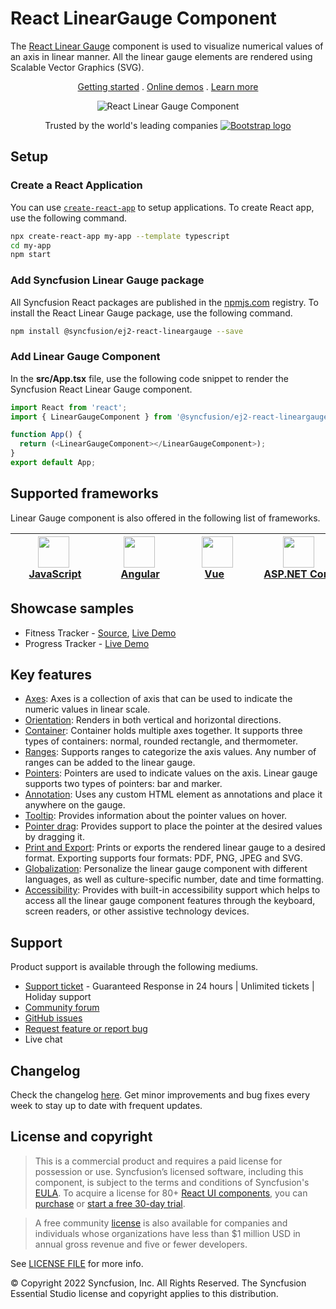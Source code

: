 # React LinearGauge Component

The [React Linear Gauge](https://www.syncfusion.com/react-components/react-linear-gauge?utm_source=npm&utm_medium=listing&utm_campaign=react-lineargauge-npm) component is used to visualize numerical values of an axis in linear manner. All the linear gauge elements are rendered using Scalable Vector Graphics (SVG).

<p align="center">
    <a href="https://ej2.syncfusion.com/react/documentation/linear-gauge/getting-started/?utm_source=npm&utm_medium=listing&utm_campaign=react-lineargauge-npm">Getting started</a> . 
    <a href="https://ej2.syncfusion.com/react/demos/?utm_source=npm&utm_medium=listing&utm_campaign=react-lineargauge-npm#/bootstrap5/linear-gauge/default-functionalities">Online demos</a> . 
    <a href="https://www.syncfusion.com/react-components/react-linear-gauge?utm_source=npm&utm_medium=listing&utm_campaign=react-lineargauge-npm">Learn more</a>
</p>

<p align="center">
    <img src="https://raw.githubusercontent.com/SyncfusionExamples/nuget-img/master/react/react-linear-gauge.png" alt="React Linear Gauge Component">
</p>

<p align="center">
Trusted by the world's leading companies
  <a href="https://www.syncfusion.com">
    <img src="https://raw.githubusercontent.com/SyncfusionExamples/nuget-img/master/syncfusion/syncfusion-trusted-companies.webp" alt="Bootstrap logo">
  </a>
</p>

## Setup

### Create a React Application

You can use [`create-react-app`](https://github.com/facebookincubator/create-react-app) to setup applications. To create React app, use the following command.

```bash
npx create-react-app my-app --template typescript
cd my-app
npm start
```

### Add Syncfusion Linear Gauge package

All Syncfusion React packages are published in the [npmjs.com](https://www.npmjs.com/~syncfusionorg) registry. To install the React Linear Gauge package, use the following command.

```sh
npm install @syncfusion/ej2-react-lineargauge --save
```

### Add Linear Gauge Component

In the **src/App.tsx** file, use the following code snippet to render the Syncfusion React Linear Gauge component.

```typescript
import React from 'react';
import { LinearGaugeComponent } from '@syncfusion/ej2-react-lineargauge';

function App() {
  return (<LinearGaugeComponent></LinearGaugeComponent>);
}
export default App;
```

## Supported frameworks

Linear Gauge component is also offered in the following list of frameworks.

| [<img src="https://ej2.syncfusion.com/github/images/js.svg" height="50" />](https://www.syncfusion.com/javascript-ui-controls?utm_medium=listing&utm_source=github)<br/>&nbsp;&nbsp;&nbsp;&nbsp;&nbsp;[JavaScript](https://www.syncfusion.com/javascript-ui-controls?utm_medium=listing&utm_source=github)&nbsp;&nbsp;&nbsp;&nbsp; | [<img src="https://ej2.syncfusion.com/github/images/angular-new.svg"  height="50" />](https://www.syncfusion.com/angular-components/?utm_medium=listing&utm_source=github)<br/>&nbsp;&nbsp;&nbsp;&nbsp;&nbsp;&nbsp;&nbsp;[Angular](https://www.syncfusion.com/angular-components/?utm_medium=listing&utm_source=github)&nbsp;&nbsp;&nbsp;&nbsp;&nbsp;&nbsp; | [<img src="https://ej2.syncfusion.com/github/images/vue.svg" height="50" />](https://www.syncfusion.com/vue-ui-components?utm_medium=listing&utm_source=github)<br/>&nbsp;&nbsp;&nbsp;&nbsp;&nbsp;&nbsp;&nbsp;[Vue](https://www.syncfusion.com/vue-ui-components?utm_medium=listing&utm_source=github)&nbsp;&nbsp;&nbsp;&nbsp;&nbsp;&nbsp;&nbsp;&nbsp;&nbsp; | [<img src="https://ej2.syncfusion.com/github/images/netcore.svg" height="50" />](https://www.syncfusion.com/aspnet-core-ui-controls?utm_medium=listing&utm_source=github)<br/>&nbsp;&nbsp;[ASP.NET&nbsp;Core](https://www.syncfusion.com/aspnet-core-ui-controls?utm_medium=listing&utm_source=github)&nbsp;&nbsp; | [<img src="https://ej2.syncfusion.com/github/images/netmvc.svg" height="50" />](https://www.syncfusion.com/aspnet-mvc-ui-controls?utm_medium=listing&utm_source=github)<br/>&nbsp;&nbsp;[ASP.NET&nbsp;MVC](https://www.syncfusion.com/aspnet-mvc-ui-controls?utm_medium=listing&utm_source=github)&nbsp;&nbsp; | 
| :-----: | :-----: | :-----: | :-----: | :-----: |

## Showcase samples

* Fitness Tracker - [Source](https://github.com/SyncfusionExamples/showcase-react-health-tracker-dashboard-demo), [Live Demo](https://ej2.syncfusion.com/showcase/react/fitness-tracker-app/)
* Progress Tracker - [Live Demo](https://ej2.syncfusion.com/react/demos/?utm_source=npm&utm_campaign=react-lineargauge-npm#/material/linear-gauge/step-progress-bar)

## Key features

* [Axes](https://ej2.syncfusion.com/react/documentation/linear-gauge/axis/?utm_source=npm&utm_campaign=react-lineargauge-npm): Axes is a collection of axis that can be used to indicate the numeric values in linear scale.
* [Orientation](https://ej2.syncfusion.com/react/documentation/linear-gauge/axis/?utm_source=npm&utm_campaign=react-lineargauge-npm#orientation): Renders in both vertical and horizontal directions.
* [Container](https://ej2.syncfusion.com/react/demos/?utm_source=npm&utm_campaign=react-lineargauge-npm#/material/linear-gauge/container): Container holds multiple axes together. It supports three types of containers: normal, rounded rectangle, and thermometer.
* [Ranges](https://ej2.syncfusion.com/react/documentation/linear-gauge/ranges/?utm_source=npm&utm_campaign=react-lineargauge-npm): Supports ranges to categorize the axis values. Any number of ranges can be added to the linear gauge.
* [Pointers](https://ej2.syncfusion.com/react/documentation/linear-gauge/pointers/?utm_source=npm&utm_campaign=react-lineargauge-npm): Pointers are used to indicate values on the axis. Linear gauge supports two types of pointers: bar and marker.
* [Annotation](https://ej2.syncfusion.com/react/documentation/linear-gauge/annotations/?utm_source=npm&utm_campaign=react-lineargauge-npm): Uses any custom HTML element as annotations and place it anywhere on the gauge.
* [Tooltip](https://ej2.syncfusion.com/react/documentation/linear-gauge/user-interaction/?utm_source=npm&utm_campaign=react-lineargauge-npm#tooltip): Provides information about the pointer values on hover.
* [Pointer drag](https://ej2.syncfusion.com/react/documentation/linear-gauge/user-interaction/?utm_source=npm&utm_campaign=react-lineargauge-npm#pointer-drag): Provides support to place the pointer at the desired values by dragging it.
* [Print and Export](https://ej2.syncfusion.com/react/documentation/linear-gauge/print-and-export/?utm_source=npm&utm_campaign=react-lineargauge-npm): Prints or exports the rendered linear gauge to a desired format. Exporting supports four formats: PDF, PNG, JPEG and SVG.
* [Globalization](https://ej2.syncfusion.com/react/documentation/linear-gauge/internationalization/?utm_source=npm&utm_campaign=react-lineargauge-npm): Personalize the linear gauge component with different languages, as well as culture-specific number, date and time formatting.
* [Accessibility](https://ej2.syncfusion.com/react/documentation/linear-gauge/accessibility/?utm_source=npm&utm_campaign=react-lineargauge-npm): Provides with built-in accessibility support which helps to access all the linear gauge component features through the keyboard, screen readers, or other assistive technology devices.

## Support

Product support is available through the following mediums.

* [Support ticket](https://support.syncfusion.com/support/tickets/create) - Guaranteed Response in 24 hours | Unlimited tickets | Holiday support
* [Community forum](https://www.syncfusion.com/forums/react-js2?utm_source=npm&utm_medium=listing&utm_campaign=react-lineargauge-npm)
* [GitHub issues](https://github.com/syncfusion/ej2-react-ui-components/issues/new)
* [Request feature or report bug](https://www.syncfusion.com/feedback/react?utm_source=npm&utm_medium=listing&utm_campaign=react-lineargauge-npm)
* Live chat

## Changelog

Check the changelog [here](https://github.com/syncfusion/ej2-react-ui-components/blob/master/components/lineargauge/CHANGELOG.md?utm_source=npm&utm_campaign=react-lineargauge-npm). Get minor improvements and bug fixes every week to stay up to date with frequent updates.

## License and copyright

> This is a commercial product and requires a paid license for possession or use. Syncfusion’s licensed software, including this component, is subject to the terms and conditions of Syncfusion's [EULA](https://www.syncfusion.com/eula/es/). To acquire a license for 80+ [React UI components](https://www.syncfusion.com/react-components), you can [purchase](https://www.syncfusion.com/sales/products) or [start a free 30-day trial](https://www.syncfusion.com/account/manage-trials/start-trials).

> A free community [license](https://www.syncfusion.com/products/communitylicense) is also available for companies and individuals whose organizations have less than $1 million USD in annual gross revenue and five or fewer developers.

See [LICENSE FILE](https://github.com/syncfusion/ej2-react-ui-components/blob/master/components/lineargauge/license?utm_source=npm&utm_campaign=react-lineargauge-npm) for more info.

&copy; Copyright 2022 Syncfusion, Inc. All Rights Reserved. The Syncfusion Essential Studio license and copyright applies to this distribution.